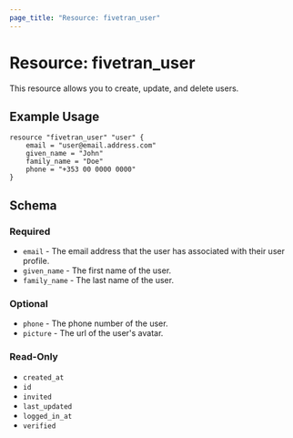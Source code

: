 ```yaml
---
page_title: "Resource: fivetran_user"
---
```


# Resource: fivetran_user

This resource allows you to create, update, and delete users.

## Example Usage

```hcl
resource "fivetran_user" "user" {
    email = "user@email.address.com"
    given_name = "John"
    family_name = "Doe"
    phone = "+353 00 0000 0000"
}
```

## Schema

### Required

- `email` - The email address that the user has associated with their user profile.
- `given_name` - The first name of the user.
- `family_name` - The last name of the user.

### Optional

- `phone` - The phone number of the user.
- `picture` - The url of the user's avatar.

### Read-Only

- `created_at` 
- `id` 
- `invited` 
- `last_updated` 
- `logged_in_at` 
- `verified` 
